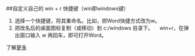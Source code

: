 ##自定义自己的 win + r 快捷键（win即windows键）
1. 选择一个快捷键，将其重命名。比如，把Word快捷方式改为w。
2. 把改名后的桌面图标复制（或移动）到 c:/windows 目录下。
　win+r，在弹出窗口输入 w 再回车，即可打开Word。

了解[更多](http://xbeta.info/win-run.htm)

